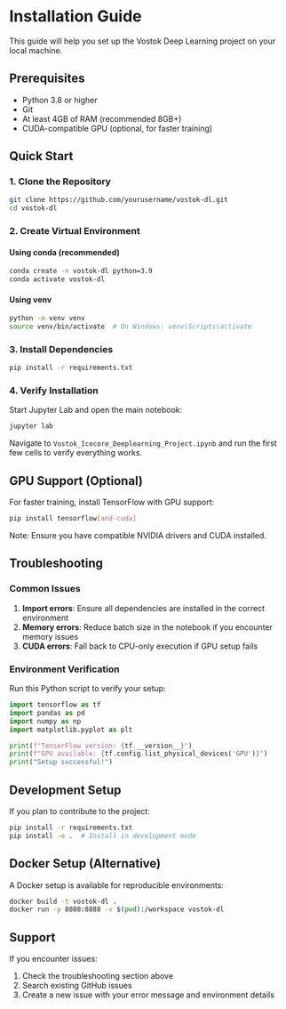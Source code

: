 # Installation Guide

This guide will help you set up the Vostok Deep Learning project on your local machine.

## Prerequisites

- Python 3.8 or higher
- Git
- At least 4GB of RAM (recommended 8GB+)
- CUDA-compatible GPU (optional, for faster training)

## Quick Start

### 1. Clone the Repository

```bash
git clone https://github.com/yourusername/vostok-dl.git
cd vostok-dl
```

### 2. Create Virtual Environment

#### Using conda (recommended)
```bash
conda create -n vostok-dl python=3.9
conda activate vostok-dl
```

#### Using venv
```bash
python -m venv venv
source venv/bin/activate  # On Windows: venv\Scripts\activate
```

### 3. Install Dependencies

```bash
pip install -r requirements.txt
```

### 4. Verify Installation

Start Jupyter Lab and open the main notebook:

```bash
jupyter lab
```

Navigate to `Vostok_Icecore_Deeplearning_Project.ipynb` and run the first few cells to verify everything works.

## GPU Support (Optional)

For faster training, install TensorFlow with GPU support:

```bash
pip install tensorflow[and-cuda]
```

Note: Ensure you have compatible NVIDIA drivers and CUDA installed.

## Troubleshooting

### Common Issues

1. **Import errors**: Ensure all dependencies are installed in the correct environment
2. **Memory errors**: Reduce batch size in the notebook if you encounter memory issues
3. **CUDA errors**: Fall back to CPU-only execution if GPU setup fails

### Environment Verification

Run this Python script to verify your setup:

```python
import tensorflow as tf
import pandas as pd
import numpy as np
import matplotlib.pyplot as plt

print(f"TensorFlow version: {tf.__version__}")
print(f"GPU available: {tf.config.list_physical_devices('GPU')}")
print("Setup successful!")
```

## Development Setup

If you plan to contribute to the project:

```bash
pip install -r requirements.txt
pip install -e .  # Install in development mode
```

## Docker Setup (Alternative)

A Docker setup is available for reproducible environments:

```bash
docker build -t vostok-dl .
docker run -p 8888:8888 -v $(pwd):/workspace vostok-dl
```

## Support

If you encounter issues:
1. Check the troubleshooting section above
2. Search existing GitHub issues
3. Create a new issue with your error message and environment details

